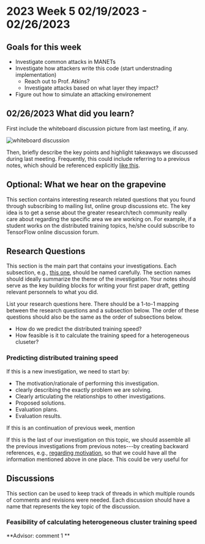 # 2023 Week 5 02/19/2023 - 02/26/2023

## Goals for this week
- Investigate common attacks in MANETs
- Investigate how attackers write this code (start understnading implementation)
    - Reach out to Prof. Atkins?
    - Investigate attacks based on what layer they impact?
- Figure out how to simulate an attacking environement


## 02/26/2023 What did you learn?










First include the whiteboard discussion picture from last meeting, if any. 

![whiteboard discussion](/templates/references/w31/2019_w31_a_whiteboard.jpg)

Then, briefly describe the key points and highlight takeaways we discussed during last
meeting. Frequently, this could include referring to a previous notes, which
should be referenced explicitly [like this](/templates/notes/2019_w31_a.md#intuitions-behind-modeling-forward-and-backward-propagation-separately).


## Optional: What we hear on the grapevine 

This section contains interesting research related questions that you found
through subscribing to mailing list, online group discussions etc. The key idea
is to get a sense about the greater research/tech community really care about
regarding the specific area we are working on. For example, if a student works
on the distributed training topics, he/she could subscribe to TensorFlow online
discussion forum.  


## Research Questions 

This section is the main part that contains your investigations. Each
subsection, e.g., [this one](#how-to-predict-distributed-training-speed),
should be named carefully. The section names should ideally summarize the theme
of the investigation. Your notes should serve as the key building blocks for
writing your first paper draft, getting relevant personnels to what you did. 

List your research questions here. There should be a 1-to-1 mapping between the research questions and a subsection below. The order of these questions should also be the same as the order of subsections below.

 - How do we predict the distributed training speed?
 - How feasible is it to calculate the training speed for a heterogeneous cluseter?

### Predicting distributed training speed

If this is a new investigation, we need to start by: 
- The motivation/rationale of performing this investigation.
- clearly describing the exactly problem we are solving.  
- Clearly articulating the relationships to other investigations. 
- Proposed solutions. 
- Evaluation plans. 
- Evaluation results. 



If this is an continuation of previous week, mention

If this is the last of our investigation on this topic, we should assemble all
the previous investigations from previous notes---by creating backward
references, e.g., [regarding
motivation](2019_w31_a.md#how-to-predict-distributed-training-speed-part-one),
so that we could have all the information mentioned above in one place. This
could be very useful for 


## Discussions 
This section can be used to keep track of threads in which multiple rounds of
comments and revisions were needed. Each discussion should have a name that
represents the key topic of the discussion. 

### Feasibility of calculating heterogeneous cluster training speed  

**Advisor: comment 1 **

